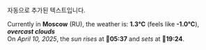 
자동으로 추가된 텍스트입니다.

<!--START_SECTION:weather:moscow-->
Currently in **Moscow** (RU), the weather is: **1.3°C** (feels like **-1.0°C**), ***overcast clouds***<br/>
On *April 10, 2025*, the *sun rises* at 🌅**05:37** and *sets* at 🌇**19:24**.
<!--END_SECTION:weather-->
